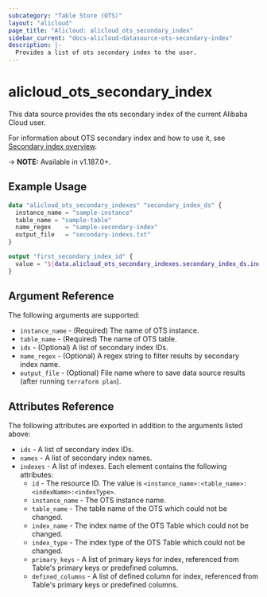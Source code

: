 ```yaml
---
subcategory: "Table Store (OTS)"
layout: "alicloud"
page_title: "Alicloud: alicloud_ots_secondary_index"
sidebar_current: "docs-alicloud-datasource-ots-secondary-index"
description: |-
  Provides a list of ots secondary index to the user.
---
```


# alicloud\_ots\_secondary\_index

This data source provides the ots secondary index of the current Alibaba Cloud user.

For information about OTS secondary index and how to use it, see [Secondary index overview](https://www.alibabacloud.com/help/en/tablestore/latest/secondary-index-overview).

-> **NOTE:** Available in v1.187.0+.

## Example Usage

``` terraform
data "alicloud_ots_secondary_indexes" "secondary_index_ds" {
  instance_name = "sample-instance"
  table_name = "sample-table"
  name_regex    = "sample-secondary-index"
  output_file   = "secondary-indexs.txt"
}

output "first_secondary_index_id" {
  value = "${data.alicloud_ots_secondary_indexes.secondary_index_ds.indexs.0.id}"
}
```

## Argument Reference

The following arguments are supported:

* `instance_name` - (Required) The name of OTS instance.
* `table_name` - (Required) The name of OTS table.
* `ids` - (Optional) A list of secondary index IDs.
* `name_regex` - (Optional) A regex string to filter results by secondary index name.
* `output_file` - (Optional) File name where to save data source results (after running `terraform plan`).

## Attributes Reference

The following attributes are exported in addition to the arguments listed above:

* `ids` - A list of secondary index IDs.
* `names` - A list of secondary index  names. 
* `indexes` - A list of indexes. Each element contains the following attributes:
    * `id` - The resource ID. The value is `<instance_name>:<table_name>:<indexName>:<indexType>`.
    * `instance_name` - The OTS instance name.
    * `table_name` - The table name of the OTS which could not be changed.
    * `index_name` - The index name of the OTS Table which could not be changed.
    * `index_type` - The index type of the OTS Table which could not be changed.
    * `primary_keys` - A list of primary keys for index, referenced from Table's primary keys or predefined columns.
    * `defined_columns` - A list of defined column for index, referenced from Table's primary keys or predefined columns.
   